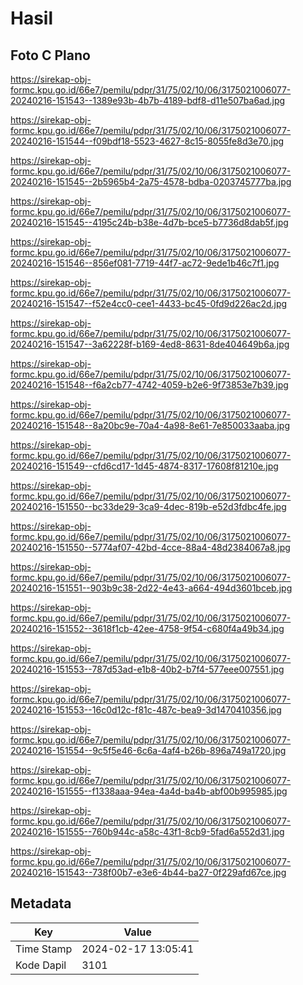 # Hasil

## Foto C Plano

https://sirekap-obj-formc.kpu.go.id/66e7/pemilu/pdpr/31/75/02/10/06/3175021006077-20240216-151543--1389e93b-4b7b-4189-bdf8-d11e507ba6ad.jpg

https://sirekap-obj-formc.kpu.go.id/66e7/pemilu/pdpr/31/75/02/10/06/3175021006077-20240216-151544--f09bdf18-5523-4627-8c15-8055fe8d3e70.jpg

https://sirekap-obj-formc.kpu.go.id/66e7/pemilu/pdpr/31/75/02/10/06/3175021006077-20240216-151545--2b5965b4-2a75-4578-bdba-0203745777ba.jpg

https://sirekap-obj-formc.kpu.go.id/66e7/pemilu/pdpr/31/75/02/10/06/3175021006077-20240216-151545--4195c24b-b38e-4d7b-bce5-b7736d8dab5f.jpg

https://sirekap-obj-formc.kpu.go.id/66e7/pemilu/pdpr/31/75/02/10/06/3175021006077-20240216-151546--856ef081-7719-44f7-ac72-9ede1b46c7f1.jpg

https://sirekap-obj-formc.kpu.go.id/66e7/pemilu/pdpr/31/75/02/10/06/3175021006077-20240216-151547--f52e4cc0-cee1-4433-bc45-0fd9d226ac2d.jpg

https://sirekap-obj-formc.kpu.go.id/66e7/pemilu/pdpr/31/75/02/10/06/3175021006077-20240216-151547--3a62228f-b169-4ed8-8631-8de404649b6a.jpg

https://sirekap-obj-formc.kpu.go.id/66e7/pemilu/pdpr/31/75/02/10/06/3175021006077-20240216-151548--f6a2cb77-4742-4059-b2e6-9f73853e7b39.jpg

https://sirekap-obj-formc.kpu.go.id/66e7/pemilu/pdpr/31/75/02/10/06/3175021006077-20240216-151548--8a20bc9e-70a4-4a98-8e61-7e850033aaba.jpg

https://sirekap-obj-formc.kpu.go.id/66e7/pemilu/pdpr/31/75/02/10/06/3175021006077-20240216-151549--cfd6cd17-1d45-4874-8317-17608f81210e.jpg

https://sirekap-obj-formc.kpu.go.id/66e7/pemilu/pdpr/31/75/02/10/06/3175021006077-20240216-151550--bc33de29-3ca9-4dec-819b-e52d3fdbc4fe.jpg

https://sirekap-obj-formc.kpu.go.id/66e7/pemilu/pdpr/31/75/02/10/06/3175021006077-20240216-151550--5774af07-42bd-4cce-88a4-48d2384067a8.jpg

https://sirekap-obj-formc.kpu.go.id/66e7/pemilu/pdpr/31/75/02/10/06/3175021006077-20240216-151551--903b9c38-2d22-4e43-a664-494d3601bceb.jpg

https://sirekap-obj-formc.kpu.go.id/66e7/pemilu/pdpr/31/75/02/10/06/3175021006077-20240216-151552--3618f1cb-42ee-4758-9f54-c680f4a49b34.jpg

https://sirekap-obj-formc.kpu.go.id/66e7/pemilu/pdpr/31/75/02/10/06/3175021006077-20240216-151553--787d53ad-e1b8-40b2-b7f4-577eee007551.jpg

https://sirekap-obj-formc.kpu.go.id/66e7/pemilu/pdpr/31/75/02/10/06/3175021006077-20240216-151553--16c0d12c-f81c-487c-bea9-3d1470410356.jpg

https://sirekap-obj-formc.kpu.go.id/66e7/pemilu/pdpr/31/75/02/10/06/3175021006077-20240216-151554--9c5f5e46-6c6a-4af4-b26b-896a749a1720.jpg

https://sirekap-obj-formc.kpu.go.id/66e7/pemilu/pdpr/31/75/02/10/06/3175021006077-20240216-151555--f1338aaa-94ea-4a4d-ba4b-abf00b995985.jpg

https://sirekap-obj-formc.kpu.go.id/66e7/pemilu/pdpr/31/75/02/10/06/3175021006077-20240216-151555--760b944c-a58c-43f1-8cb9-5fad6a552d31.jpg

https://sirekap-obj-formc.kpu.go.id/66e7/pemilu/pdpr/31/75/02/10/06/3175021006077-20240216-151543--738f00b7-e3e6-4b44-ba27-0f229afd67ce.jpg


## Metadata

| Key        | Value               |
| ---------- | ------------------- |
| Time Stamp | 2024-02-17 13:05:41 |
| Kode Dapil | 3101                |



